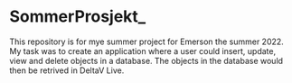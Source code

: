 # SommerProsjekt_

This repository is for mye summer project for Emerson the summer 2022. 
My task was to create an application where a user could insert, update, view and delete objects in a database. The objects in the database would then be retrived in DeltaV Live. 
